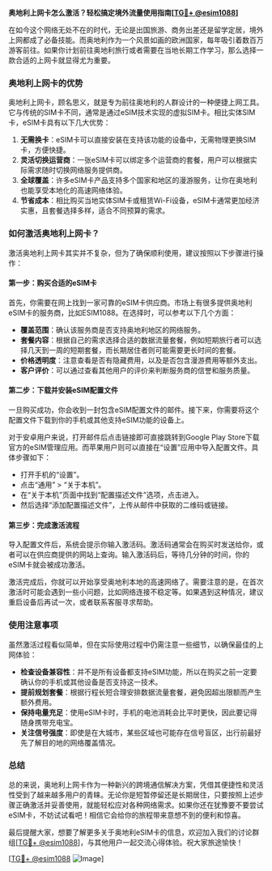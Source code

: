 **奥地利上网卡怎么激活？轻松搞定境外流量使用指南[[TG💪+ @esim1088](https://t.me/s/esim1088)]**

在如今这个网络无处不在的时代，无论是出国旅游、商务出差还是留学定居，境外上网都成了必备技能。而奥地利作为一个风景如画的欧洲国家，每年吸引着数百万游客前往。如果你计划前往奥地利旅行或者需要在当地长期工作学习，那么选择一款合适的上网卡就显得尤为重要。

### 奥地利上网卡的优势

奥地利上网卡，顾名思义，就是专为前往奥地利的人群设计的一种便捷上网工具。它与传统的SIM卡不同，通常是通过eSIM技术实现的虚拟SIM卡。相比实体SIM卡，eSIM卡具有以下几大优势：

1. **无需换卡**：eSIM卡可以直接安装在支持该功能的设备中，无需物理更换SIM卡，方便快捷。
2. **灵活切换运营商**：一张eSIM卡可以绑定多个运营商的套餐，用户可以根据实际需求随时切换网络服务提供商。
3. **全球覆盖**：许多eSIM卡产品支持多个国家和地区的漫游服务，让你在奥地利也能享受本地化的高速网络体验。
4. **节省成本**：相比购买当地实体SIM卡或租赁Wi-Fi设备，eSIM卡通常更加经济实惠，且套餐选择多样，适合不同预算的需求。

### 如何激活奥地利上网卡？

激活奥地利上网卡其实并不复杂，但为了确保顺利使用，建议按照以下步骤进行操作：

#### 第一步：购买合适的eSIM卡

首先，你需要在网上找到一家可靠的eSIM卡供应商。市场上有很多提供奥地利eSIM卡的服务商，比如ESIM1088。在选择时，可以参考以下几个方面：
- **覆盖范围**：确认该服务商是否支持奥地利地区的网络服务。
- **套餐内容**：根据自己的需求选择合适的数据流量套餐，例如短期旅行者可以选择几天到一周的短期套餐，而长期居住者则可能需要更长时间的套餐。
- **价格透明度**：注意查看是否有隐藏费用，以及是否包含漫游费用等额外支出。
- **客户评价**：可以通过查看其他用户的评价来判断服务商的信誉和服务质量。

#### 第二步：下载并安装eSIM配置文件

一旦购买成功，你会收到一封包含eSIM配置文件的邮件。接下来，你需要将这个配置文件下载到你的手机或其他支持eSIM功能的设备上。

对于安卓用户来说，打开邮件后点击链接即可直接跳转到Google Play Store下载官方的eSIM管理应用。而苹果用户则可以直接在“设置”应用中导入配置文件。具体步骤如下：
- 打开手机的“设置”。
- 点击“通用” > “关于本机”。
- 在“关于本机”页面中找到“配置描述文件”选项，点击进入。
- 然后选择“添加配置描述文件”，上传从邮件中获取的二维码或链接。

#### 第三步：完成激活流程

导入配置文件后，系统会提示你输入激活码。激活码通常会在购买时发送给你，或者可以在供应商提供的网站上查询。输入激活码后，等待几分钟的时间，你的eSIM卡就会被成功激活。

激活完成后，你就可以开始享受奥地利本地的高速网络了。需要注意的是，在首次激活时可能会遇到一些小问题，比如网络连接不稳定等。如果遇到这种情况，建议重启设备后再试一次，或者联系客服寻求帮助。

### 使用注意事项

虽然激活过程看似简单，但在实际使用过程中仍需注意一些细节，以确保最佳的上网体验：
- **检查设备兼容性**：并不是所有设备都支持eSIM功能，所以在购买之前一定要确认你的手机或其他设备是否支持这一技术。
- **提前规划套餐**：根据行程长短合理安排数据流量套餐，避免因超出限额而产生额外费用。
- **保持电量充足**：使用eSIM卡时，手机的电池消耗会比平时更快，因此要记得随身携带充电宝。
- **关注信号强度**：即使是在大城市，某些区域也可能存在信号盲区，出行前最好先了解目的地的网络覆盖情况。

### 总结

总的来说，奥地利上网卡作为一种新兴的跨境通信解决方案，凭借其便捷性和灵活性受到了越来越多用户的青睐。无论你是短暂停留还是长期居住，只要按照上述步骤正确激活并妥善使用，就能轻松应对各种网络需求。如果你还在犹豫要不要尝试eSIM卡，不妨试试看吧！相信它会给你的旅程带来意想不到的便利和惊喜。

最后提醒大家，想要了解更多关于奥地利eSIM卡的信息，欢迎加入我们的讨论群组[[TG💪+ @esim1088](https://t.me/s/esim1088)]，与其他用户一起交流心得体验。祝大家旅途愉快！

[[TG💪+ @esim1088](https://t.me/s/esim1088) ![Image](https://i.postimg.cc/4NQfJmqS/Snipaste-2025-05-13-00-14-12.png)]